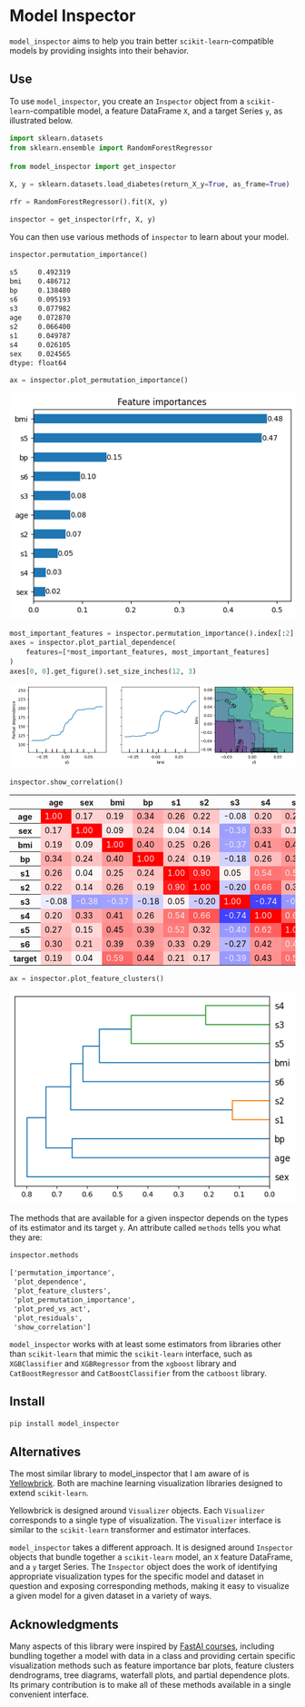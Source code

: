 Model Inspector
================

<!-- WARNING: THIS FILE WAS AUTOGENERATED! DO NOT EDIT! -->

`model_inspector` aims to help you train better
`scikit-learn`-compatible models by providing insights into their
behavior.

## Use

To use `model_inspector`, you create an `Inspector` object from a
`scikit-learn`-compatible model, a feature DataFrame `X`, and a target
Series `y`, as illustrated below.

``` python
import sklearn.datasets
from sklearn.ensemble import RandomForestRegressor

from model_inspector import get_inspector
```

``` python
X, y = sklearn.datasets.load_diabetes(return_X_y=True, as_frame=True)
```

``` python
rfr = RandomForestRegressor().fit(X, y)
```

``` python
inspector = get_inspector(rfr, X, y)
```

You can then use various methods of `inspector` to learn about your
model.

``` python
inspector.permutation_importance()
```

    s5     0.492319
    bmi    0.486712
    bp     0.138480
    s6     0.095193
    s3     0.077982
    age    0.072870
    s2     0.066400
    s1     0.049787
    s4     0.026105
    sex    0.024565
    dtype: float64

``` python
ax = inspector.plot_permutation_importance()
```

![](index_files/figure-commonmark/cell-7-output-1.png)

``` python
most_important_features = inspector.permutation_importance().index[:2]
axes = inspector.plot_partial_dependence(
    features=[*most_important_features, most_important_features]
)
axes[0, 0].get_figure().set_size_inches(12, 3)
```

![](index_files/figure-commonmark/cell-8-output-1.png)

``` python
inspector.show_correlation()
```

<style type="text/css">
#T_3ba74_row0_col0, #T_3ba74_row1_col1, #T_3ba74_row2_col2, #T_3ba74_row3_col3, #T_3ba74_row4_col4, #T_3ba74_row5_col5, #T_3ba74_row6_col6, #T_3ba74_row7_col7, #T_3ba74_row8_col8, #T_3ba74_row9_col9, #T_3ba74_row10_col10 {
  background-color: #ff0000;
  color: #f1f1f1;
}
#T_3ba74_row0_col1, #T_3ba74_row1_col0, #T_3ba74_row5_col10, #T_3ba74_row10_col5 {
  background-color: #ffd2d2;
  color: #000000;
}
#T_3ba74_row0_col2, #T_3ba74_row2_col0, #T_3ba74_row3_col5, #T_3ba74_row5_col3 {
  background-color: #ffd0d0;
  color: #000000;
}
#T_3ba74_row0_col3, #T_3ba74_row1_col7, #T_3ba74_row3_col0, #T_3ba74_row7_col1 {
  background-color: #ffaaaa;
  color: #000000;
}
#T_3ba74_row0_col4, #T_3ba74_row2_col5, #T_3ba74_row4_col0, #T_3ba74_row5_col2 {
  background-color: #ffbcbc;
  color: #000000;
}
#T_3ba74_row0_col5, #T_3ba74_row5_col0 {
  background-color: #ffc6c6;
  color: #000000;
}
#T_3ba74_row0_col6, #T_3ba74_row6_col0 {
  background-color: #ececff;
  color: #000000;
}
#T_3ba74_row0_col7, #T_3ba74_row1_col9, #T_3ba74_row7_col0, #T_3ba74_row9_col1 {
  background-color: #ffcaca;
  color: #000000;
}
#T_3ba74_row0_col8, #T_3ba74_row8_col0 {
  background-color: #ffbaba;
  color: #000000;
}
#T_3ba74_row0_col9, #T_3ba74_row9_col0 {
  background-color: #ffb2b2;
  color: #000000;
}
#T_3ba74_row0_col10, #T_3ba74_row10_col0 {
  background-color: #ffcece;
  color: #000000;
}
#T_3ba74_row1_col2, #T_3ba74_row2_col1 {
  background-color: #ffe8e8;
  color: #000000;
}
#T_3ba74_row1_col3, #T_3ba74_row3_col1 {
  background-color: #ffc2c2;
  color: #000000;
}
#T_3ba74_row1_col4, #T_3ba74_row4_col1 {
  background-color: #fff6f6;
  color: #000000;
}
#T_3ba74_row1_col5, #T_3ba74_row5_col1 {
  background-color: #ffdada;
  color: #000000;
}
#T_3ba74_row1_col6, #T_3ba74_row6_col1 {
  background-color: #9e9eff;
  color: #f1f1f1;
}
#T_3ba74_row1_col8, #T_3ba74_row8_col1 {
  background-color: #ffd8d8;
  color: #000000;
}
#T_3ba74_row1_col10, #T_3ba74_row10_col1 {
  background-color: #fff4f4;
  color: #000000;
}
#T_3ba74_row2_col3, #T_3ba74_row3_col2, #T_3ba74_row3_col8, #T_3ba74_row8_col3 {
  background-color: #ff9a9a;
  color: #000000;
}
#T_3ba74_row2_col4, #T_3ba74_row3_col4, #T_3ba74_row4_col2, #T_3ba74_row4_col3 {
  background-color: #ffc0c0;
  color: #000000;
}
#T_3ba74_row2_col6, #T_3ba74_row6_col2 {
  background-color: #a2a2ff;
  color: #f1f1f1;
}
#T_3ba74_row2_col7, #T_3ba74_row7_col2 {
  background-color: #ff9696;
  color: #000000;
}
#T_3ba74_row2_col8, #T_3ba74_row8_col2 {
  background-color: #ff8c8c;
  color: #000000;
}
#T_3ba74_row2_col9, #T_3ba74_row3_col9, #T_3ba74_row9_col2, #T_3ba74_row9_col3 {
  background-color: #ff9c9c;
  color: #000000;
}
#T_3ba74_row2_col10, #T_3ba74_row10_col2 {
  background-color: #ff6868;
  color: #f1f1f1;
}
#T_3ba74_row3_col6, #T_3ba74_row6_col3 {
  background-color: #d2d2ff;
  color: #000000;
}
#T_3ba74_row3_col7, #T_3ba74_row7_col3 {
  background-color: #ffbebe;
  color: #000000;
}
#T_3ba74_row3_col10, #T_3ba74_row10_col3 {
  background-color: #ff8e8e;
  color: #000000;
}
#T_3ba74_row4_col5, #T_3ba74_row5_col4 {
  background-color: #ff1a1a;
  color: #f1f1f1;
}
#T_3ba74_row4_col6, #T_3ba74_row6_col4 {
  background-color: #fff2f2;
  color: #000000;
}
#T_3ba74_row4_col7, #T_3ba74_row7_col4 {
  background-color: #ff7474;
  color: #f1f1f1;
}
#T_3ba74_row4_col8, #T_3ba74_row8_col4 {
  background-color: #ff7c7c;
  color: #f1f1f1;
}
#T_3ba74_row4_col9, #T_3ba74_row9_col4 {
  background-color: #ffacac;
  color: #000000;
}
#T_3ba74_row4_col10, #T_3ba74_row10_col4 {
  background-color: #ffc8c8;
  color: #000000;
}
#T_3ba74_row5_col6, #T_3ba74_row6_col5 {
  background-color: #ccccff;
  color: #000000;
}
#T_3ba74_row5_col7, #T_3ba74_row7_col5 {
  background-color: #ff5656;
  color: #f1f1f1;
}
#T_3ba74_row5_col8, #T_3ba74_row8_col5 {
  background-color: #ffaeae;
  color: #000000;
}
#T_3ba74_row5_col9, #T_3ba74_row9_col5 {
  background-color: #ffb4b4;
  color: #000000;
}
#T_3ba74_row6_col7, #T_3ba74_row7_col6 {
  background-color: #4242ff;
  color: #f1f1f1;
}
#T_3ba74_row6_col8, #T_3ba74_row8_col6 {
  background-color: #9898ff;
  color: #f1f1f1;
}
#T_3ba74_row6_col9, #T_3ba74_row9_col6 {
  background-color: #b8b8ff;
  color: #000000;
}
#T_3ba74_row6_col10, #T_3ba74_row10_col6 {
  background-color: #9a9aff;
  color: #f1f1f1;
}
#T_3ba74_row7_col8, #T_3ba74_row8_col7 {
  background-color: #ff6060;
  color: #f1f1f1;
}
#T_3ba74_row7_col9, #T_3ba74_row9_col7 {
  background-color: #ff9494;
  color: #000000;
}
#T_3ba74_row7_col10, #T_3ba74_row10_col7 {
  background-color: #ff9090;
  color: #000000;
}
#T_3ba74_row8_col9, #T_3ba74_row9_col8 {
  background-color: #ff8888;
  color: #f1f1f1;
}
#T_3ba74_row8_col10, #T_3ba74_row10_col8 {
  background-color: #ff6e6e;
  color: #f1f1f1;
}
#T_3ba74_row9_col10, #T_3ba74_row10_col9 {
  background-color: #ff9e9e;
  color: #000000;
}
</style>
<table id="T_3ba74">
  <thead>
    <tr>
      <th class="blank level0" >&nbsp;</th>
      <th id="T_3ba74_level0_col0" class="col_heading level0 col0" >age</th>
      <th id="T_3ba74_level0_col1" class="col_heading level0 col1" >sex</th>
      <th id="T_3ba74_level0_col2" class="col_heading level0 col2" >bmi</th>
      <th id="T_3ba74_level0_col3" class="col_heading level0 col3" >bp</th>
      <th id="T_3ba74_level0_col4" class="col_heading level0 col4" >s1</th>
      <th id="T_3ba74_level0_col5" class="col_heading level0 col5" >s2</th>
      <th id="T_3ba74_level0_col6" class="col_heading level0 col6" >s3</th>
      <th id="T_3ba74_level0_col7" class="col_heading level0 col7" >s4</th>
      <th id="T_3ba74_level0_col8" class="col_heading level0 col8" >s5</th>
      <th id="T_3ba74_level0_col9" class="col_heading level0 col9" >s6</th>
      <th id="T_3ba74_level0_col10" class="col_heading level0 col10" >target</th>
    </tr>
  </thead>
  <tbody>
    <tr>
      <th id="T_3ba74_level0_row0" class="row_heading level0 row0" >age</th>
      <td id="T_3ba74_row0_col0" class="data row0 col0" >1.00</td>
      <td id="T_3ba74_row0_col1" class="data row0 col1" >0.17</td>
      <td id="T_3ba74_row0_col2" class="data row0 col2" >0.19</td>
      <td id="T_3ba74_row0_col3" class="data row0 col3" >0.34</td>
      <td id="T_3ba74_row0_col4" class="data row0 col4" >0.26</td>
      <td id="T_3ba74_row0_col5" class="data row0 col5" >0.22</td>
      <td id="T_3ba74_row0_col6" class="data row0 col6" >-0.08</td>
      <td id="T_3ba74_row0_col7" class="data row0 col7" >0.20</td>
      <td id="T_3ba74_row0_col8" class="data row0 col8" >0.27</td>
      <td id="T_3ba74_row0_col9" class="data row0 col9" >0.30</td>
      <td id="T_3ba74_row0_col10" class="data row0 col10" >0.19</td>
    </tr>
    <tr>
      <th id="T_3ba74_level0_row1" class="row_heading level0 row1" >sex</th>
      <td id="T_3ba74_row1_col0" class="data row1 col0" >0.17</td>
      <td id="T_3ba74_row1_col1" class="data row1 col1" >1.00</td>
      <td id="T_3ba74_row1_col2" class="data row1 col2" >0.09</td>
      <td id="T_3ba74_row1_col3" class="data row1 col3" >0.24</td>
      <td id="T_3ba74_row1_col4" class="data row1 col4" >0.04</td>
      <td id="T_3ba74_row1_col5" class="data row1 col5" >0.14</td>
      <td id="T_3ba74_row1_col6" class="data row1 col6" >-0.38</td>
      <td id="T_3ba74_row1_col7" class="data row1 col7" >0.33</td>
      <td id="T_3ba74_row1_col8" class="data row1 col8" >0.15</td>
      <td id="T_3ba74_row1_col9" class="data row1 col9" >0.21</td>
      <td id="T_3ba74_row1_col10" class="data row1 col10" >0.04</td>
    </tr>
    <tr>
      <th id="T_3ba74_level0_row2" class="row_heading level0 row2" >bmi</th>
      <td id="T_3ba74_row2_col0" class="data row2 col0" >0.19</td>
      <td id="T_3ba74_row2_col1" class="data row2 col1" >0.09</td>
      <td id="T_3ba74_row2_col2" class="data row2 col2" >1.00</td>
      <td id="T_3ba74_row2_col3" class="data row2 col3" >0.40</td>
      <td id="T_3ba74_row2_col4" class="data row2 col4" >0.25</td>
      <td id="T_3ba74_row2_col5" class="data row2 col5" >0.26</td>
      <td id="T_3ba74_row2_col6" class="data row2 col6" >-0.37</td>
      <td id="T_3ba74_row2_col7" class="data row2 col7" >0.41</td>
      <td id="T_3ba74_row2_col8" class="data row2 col8" >0.45</td>
      <td id="T_3ba74_row2_col9" class="data row2 col9" >0.39</td>
      <td id="T_3ba74_row2_col10" class="data row2 col10" >0.59</td>
    </tr>
    <tr>
      <th id="T_3ba74_level0_row3" class="row_heading level0 row3" >bp</th>
      <td id="T_3ba74_row3_col0" class="data row3 col0" >0.34</td>
      <td id="T_3ba74_row3_col1" class="data row3 col1" >0.24</td>
      <td id="T_3ba74_row3_col2" class="data row3 col2" >0.40</td>
      <td id="T_3ba74_row3_col3" class="data row3 col3" >1.00</td>
      <td id="T_3ba74_row3_col4" class="data row3 col4" >0.24</td>
      <td id="T_3ba74_row3_col5" class="data row3 col5" >0.19</td>
      <td id="T_3ba74_row3_col6" class="data row3 col6" >-0.18</td>
      <td id="T_3ba74_row3_col7" class="data row3 col7" >0.26</td>
      <td id="T_3ba74_row3_col8" class="data row3 col8" >0.39</td>
      <td id="T_3ba74_row3_col9" class="data row3 col9" >0.39</td>
      <td id="T_3ba74_row3_col10" class="data row3 col10" >0.44</td>
    </tr>
    <tr>
      <th id="T_3ba74_level0_row4" class="row_heading level0 row4" >s1</th>
      <td id="T_3ba74_row4_col0" class="data row4 col0" >0.26</td>
      <td id="T_3ba74_row4_col1" class="data row4 col1" >0.04</td>
      <td id="T_3ba74_row4_col2" class="data row4 col2" >0.25</td>
      <td id="T_3ba74_row4_col3" class="data row4 col3" >0.24</td>
      <td id="T_3ba74_row4_col4" class="data row4 col4" >1.00</td>
      <td id="T_3ba74_row4_col5" class="data row4 col5" >0.90</td>
      <td id="T_3ba74_row4_col6" class="data row4 col6" >0.05</td>
      <td id="T_3ba74_row4_col7" class="data row4 col7" >0.54</td>
      <td id="T_3ba74_row4_col8" class="data row4 col8" >0.52</td>
      <td id="T_3ba74_row4_col9" class="data row4 col9" >0.33</td>
      <td id="T_3ba74_row4_col10" class="data row4 col10" >0.21</td>
    </tr>
    <tr>
      <th id="T_3ba74_level0_row5" class="row_heading level0 row5" >s2</th>
      <td id="T_3ba74_row5_col0" class="data row5 col0" >0.22</td>
      <td id="T_3ba74_row5_col1" class="data row5 col1" >0.14</td>
      <td id="T_3ba74_row5_col2" class="data row5 col2" >0.26</td>
      <td id="T_3ba74_row5_col3" class="data row5 col3" >0.19</td>
      <td id="T_3ba74_row5_col4" class="data row5 col4" >0.90</td>
      <td id="T_3ba74_row5_col5" class="data row5 col5" >1.00</td>
      <td id="T_3ba74_row5_col6" class="data row5 col6" >-0.20</td>
      <td id="T_3ba74_row5_col7" class="data row5 col7" >0.66</td>
      <td id="T_3ba74_row5_col8" class="data row5 col8" >0.32</td>
      <td id="T_3ba74_row5_col9" class="data row5 col9" >0.29</td>
      <td id="T_3ba74_row5_col10" class="data row5 col10" >0.17</td>
    </tr>
    <tr>
      <th id="T_3ba74_level0_row6" class="row_heading level0 row6" >s3</th>
      <td id="T_3ba74_row6_col0" class="data row6 col0" >-0.08</td>
      <td id="T_3ba74_row6_col1" class="data row6 col1" >-0.38</td>
      <td id="T_3ba74_row6_col2" class="data row6 col2" >-0.37</td>
      <td id="T_3ba74_row6_col3" class="data row6 col3" >-0.18</td>
      <td id="T_3ba74_row6_col4" class="data row6 col4" >0.05</td>
      <td id="T_3ba74_row6_col5" class="data row6 col5" >-0.20</td>
      <td id="T_3ba74_row6_col6" class="data row6 col6" >1.00</td>
      <td id="T_3ba74_row6_col7" class="data row6 col7" >-0.74</td>
      <td id="T_3ba74_row6_col8" class="data row6 col8" >-0.40</td>
      <td id="T_3ba74_row6_col9" class="data row6 col9" >-0.27</td>
      <td id="T_3ba74_row6_col10" class="data row6 col10" >-0.39</td>
    </tr>
    <tr>
      <th id="T_3ba74_level0_row7" class="row_heading level0 row7" >s4</th>
      <td id="T_3ba74_row7_col0" class="data row7 col0" >0.20</td>
      <td id="T_3ba74_row7_col1" class="data row7 col1" >0.33</td>
      <td id="T_3ba74_row7_col2" class="data row7 col2" >0.41</td>
      <td id="T_3ba74_row7_col3" class="data row7 col3" >0.26</td>
      <td id="T_3ba74_row7_col4" class="data row7 col4" >0.54</td>
      <td id="T_3ba74_row7_col5" class="data row7 col5" >0.66</td>
      <td id="T_3ba74_row7_col6" class="data row7 col6" >-0.74</td>
      <td id="T_3ba74_row7_col7" class="data row7 col7" >1.00</td>
      <td id="T_3ba74_row7_col8" class="data row7 col8" >0.62</td>
      <td id="T_3ba74_row7_col9" class="data row7 col9" >0.42</td>
      <td id="T_3ba74_row7_col10" class="data row7 col10" >0.43</td>
    </tr>
    <tr>
      <th id="T_3ba74_level0_row8" class="row_heading level0 row8" >s5</th>
      <td id="T_3ba74_row8_col0" class="data row8 col0" >0.27</td>
      <td id="T_3ba74_row8_col1" class="data row8 col1" >0.15</td>
      <td id="T_3ba74_row8_col2" class="data row8 col2" >0.45</td>
      <td id="T_3ba74_row8_col3" class="data row8 col3" >0.39</td>
      <td id="T_3ba74_row8_col4" class="data row8 col4" >0.52</td>
      <td id="T_3ba74_row8_col5" class="data row8 col5" >0.32</td>
      <td id="T_3ba74_row8_col6" class="data row8 col6" >-0.40</td>
      <td id="T_3ba74_row8_col7" class="data row8 col7" >0.62</td>
      <td id="T_3ba74_row8_col8" class="data row8 col8" >1.00</td>
      <td id="T_3ba74_row8_col9" class="data row8 col9" >0.46</td>
      <td id="T_3ba74_row8_col10" class="data row8 col10" >0.57</td>
    </tr>
    <tr>
      <th id="T_3ba74_level0_row9" class="row_heading level0 row9" >s6</th>
      <td id="T_3ba74_row9_col0" class="data row9 col0" >0.30</td>
      <td id="T_3ba74_row9_col1" class="data row9 col1" >0.21</td>
      <td id="T_3ba74_row9_col2" class="data row9 col2" >0.39</td>
      <td id="T_3ba74_row9_col3" class="data row9 col3" >0.39</td>
      <td id="T_3ba74_row9_col4" class="data row9 col4" >0.33</td>
      <td id="T_3ba74_row9_col5" class="data row9 col5" >0.29</td>
      <td id="T_3ba74_row9_col6" class="data row9 col6" >-0.27</td>
      <td id="T_3ba74_row9_col7" class="data row9 col7" >0.42</td>
      <td id="T_3ba74_row9_col8" class="data row9 col8" >0.46</td>
      <td id="T_3ba74_row9_col9" class="data row9 col9" >1.00</td>
      <td id="T_3ba74_row9_col10" class="data row9 col10" >0.38</td>
    </tr>
    <tr>
      <th id="T_3ba74_level0_row10" class="row_heading level0 row10" >target</th>
      <td id="T_3ba74_row10_col0" class="data row10 col0" >0.19</td>
      <td id="T_3ba74_row10_col1" class="data row10 col1" >0.04</td>
      <td id="T_3ba74_row10_col2" class="data row10 col2" >0.59</td>
      <td id="T_3ba74_row10_col3" class="data row10 col3" >0.44</td>
      <td id="T_3ba74_row10_col4" class="data row10 col4" >0.21</td>
      <td id="T_3ba74_row10_col5" class="data row10 col5" >0.17</td>
      <td id="T_3ba74_row10_col6" class="data row10 col6" >-0.39</td>
      <td id="T_3ba74_row10_col7" class="data row10 col7" >0.43</td>
      <td id="T_3ba74_row10_col8" class="data row10 col8" >0.57</td>
      <td id="T_3ba74_row10_col9" class="data row10 col9" >0.38</td>
      <td id="T_3ba74_row10_col10" class="data row10 col10" >1.00</td>
    </tr>
  </tbody>
</table>

``` python
ax = inspector.plot_feature_clusters()
```

![](index_files/figure-commonmark/cell-10-output-1.png)

The methods that are available for a given inspector depends on the
types of its estimator and its target `y`. An attribute called `methods`
tells you what they are:

``` python
inspector.methods
```

    ['permutation_importance',
     'plot_dependence',
     'plot_feature_clusters',
     'plot_permutation_importance',
     'plot_pred_vs_act',
     'plot_residuals',
     'show_correlation']

`model_inspector` works with at least some estimators from libraries
other than `scikit-learn` that mimic the `scikit-learn` interface, such
as `XGBClassifier` and `XGBRegressor` from the `xgboost` library and
`CatBoostRegressor` and `CatBoostClassifier` from the `catboost`
library.

## Install

`pip install model_inspector`

## Alternatives

The most similar library to model_inspector that I am aware of is
[Yellowbrick](https://www.scikit-yb.org/en/latest/). Both are machine
learning visualization libraries designed to extend `scikit-learn`.

Yellowbrick is designed around `Visualizer` objects. Each `Visualizer`
corresponds to a single type of visualization. The `Visualizer`
interface is similar to the `scikit-learn` transformer and estimator
interfaces.

`model_inspector` takes a different approach. It is designed around
`Inspector` objects that bundle together a `scikit-learn` model, an `X`
feature DataFrame, and a `y` target Series. The `Inspector` object does
the work of identifying appropriate visualization types for the specific
model and dataset in question and exposing corresponding methods, making
it easy to visualize a given model for a given dataset in a variety of
ways.

## Acknowledgments

Many aspects of this library were inspired by [FastAI
courses](https://course.fast.ai/), including bundling together a model
with data in a class and providing certain specific visualization
methods such as feature importance bar plots, feature clusters
dendrograms, tree diagrams, waterfall plots, and partial dependence
plots. Its primary contribution is to make all of these methods
available in a single convenient interface.
